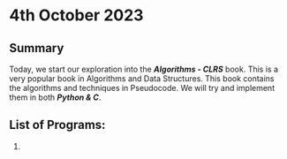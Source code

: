 # 4th October 2023

## Summary

Today, we start our exploration into the __*Algorithms - CLRS*__ book. This is a very popular book in Algorithms and Data Structures. This book contains the algorithms and techniques in Pseudocode. We will try and implement them in both __*Python & C*__.

## List of Programs:

1. 
